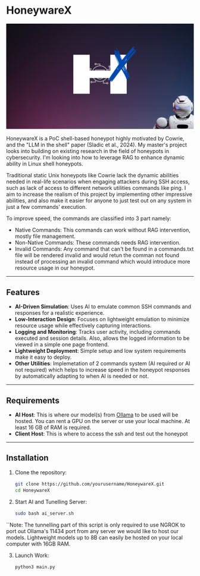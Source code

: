 # HoneywareX

![A cute cat](https://github.com/Cyboghostginx/HoneywareX/blob/main/logo.png)

HoneywareX is a PoC shell-based honeypot highly motivated by Cowrie, and the "LLM in the shell" paper (Sladic et al., 2024). My master's project looks into building on existing research in the field of honeypots in cybersecurity. I'm looking into how to leverage RAG to enhance dynamic ability in Linux shell honeypots.

Traditional static Unix honeypots like Cowrie lack the dynamic abilities needed in real-life scenarios when engaging attackers during SSH access, such as lack of access to different network utilities commands like ping. I aim to increase the realism of this project by implementing other impressive abilities, and also make it easier for anyone to just test out on any system in just a few commands’ execution.

To improve speed, the commands are classified into 3 part namely:
- Native Commands: This commands can work without RAG intervention, mostly file management.
- Non-Native Commands: These commands needs RAG intervention.
- Invalid Commands: Any command that can't be found in a commands.txt file will be rendered invalid and would retun the comman not found instead of processing an invalid command which would introduce more resource usage in our honeypot.

---

## Features

- **AI-Driven Simulation**: Uses AI to emulate common SSH commands and responses for a realistic experience.
- **Low-Interaction Design**: Focuses on lightweight emulation to minimize resource usage while effectively capturing interactions.
- **Logging and Monitoring**: Tracks user activity, including commands executed and session details. Also, allows the logged information to be viewed in a simple one page frontend.
- **Lightweight Deployment**: Simple setup and low system requirements make it easy to deploy.
- **Other Utilities**: Implemetation of 2 commands system (AI required or AI not required) which helps to increase speed in the honeypot responses by automatically adapting to when AI is needed or not.

---

## Requirements
- **AI Host**: This is where our model(s) from [Ollama](https://ollama.com/library) to be used will be hosted. You can rent a GPU on the server or use your local machine. At least 16 GB of RAM is required.
- **Client Host**: This is where to access the ssh and test out the honeypot

---

## Installation

1. Clone the repository:
   ```bash
   git clone https://github.com/yourusername/HoneywareX.git
   cd HoneywareX

2. Start AI and Tunelling Server:
   ```bash
   sudo bash ai_server.sh
``Note: The tunnelling part of this script is only required to use NGROK to port out Ollama's 11434 port from any server we would like to host our models. Lightweight models up to 8B can easily be hosted on your local computer with 16GB RAM.

3. Launch Work:
   ```bash
   python3 main.py


